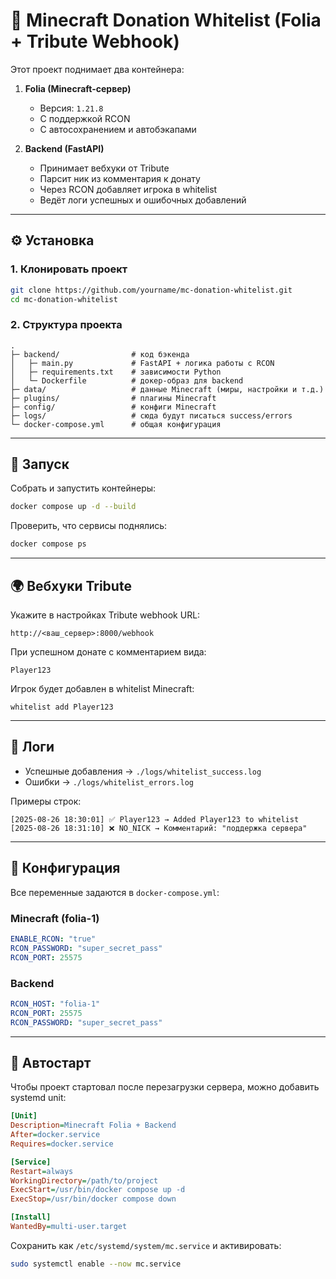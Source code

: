# 🚀 Minecraft Donation Whitelist (Folia + Tribute Webhook)

Этот проект поднимает два контейнера:

1. **Folia (Minecraft-сервер)**  
   - Версия: `1.21.8`  
   - С поддержкой RCON  
   - С автосохранением и автобэкапами  

2. **Backend (FastAPI)**  
   - Принимает вебхуки от Tribute  
   - Парсит ник из комментария к донату  
   - Через RCON добавляет игрока в whitelist  
   - Ведёт логи успешных и ошибочных добавлений

---

## ⚙️ Установка

### 1. Клонировать проект
```bash
git clone https://github.com/yourname/mc-donation-whitelist.git
cd mc-donation-whitelist
````

### 2. Структура проекта

```
.
├─ backend/                # код бэкенда
│   ├─ main.py             # FastAPI + логика работы с RCON
│   ├─ requirements.txt    # зависимости Python
│   └─ Dockerfile          # докер-образ для backend
├─ data/                   # данные Minecraft (миры, настройки и т.д.)
├─ plugins/                # плагины Minecraft
├─ config/                 # конфиги Minecraft
├─ logs/                   # сюда будут писаться success/errors
└─ docker-compose.yml      # общая конфигурация
```

---

## 🐳 Запуск

Собрать и запустить контейнеры:

```bash
docker compose up -d --build
```

Проверить, что сервисы поднялись:

```bash
docker compose ps
```

---

## 🌍 Вебхуки Tribute

Укажите в настройках Tribute webhook URL:

```
http://<ваш_сервер>:8000/webhook
```

При успешном донате с комментарием вида:

```
Player123
```

Игрок будет добавлен в whitelist Minecraft:

```
whitelist add Player123
```

---

## 📜 Логи

* Успешные добавления → `./logs/whitelist_success.log`
* Ошибки → `./logs/whitelist_errors.log`

Примеры строк:

```
[2025-08-26 18:30:01] ✅ Player123 → Added Player123 to whitelist
[2025-08-26 18:31:10] ❌ NO_NICK → Комментарий: "поддержка сервера"
```

---

## 🔧 Конфигурация

Все переменные задаются в `docker-compose.yml`:

### Minecraft (folia-1)

```yaml
ENABLE_RCON: "true"
RCON_PASSWORD: "super_secret_pass"
RCON_PORT: 25575
```

### Backend

```yaml
RCON_HOST: "folia-1"
RCON_PORT: 25575
RCON_PASSWORD: "super_secret_pass"
```

---

## 🚀 Автостарт

Чтобы проект стартовал после перезагрузки сервера, можно добавить systemd unit:

```ini
[Unit]
Description=Minecraft Folia + Backend
After=docker.service
Requires=docker.service

[Service]
Restart=always
WorkingDirectory=/path/to/project
ExecStart=/usr/bin/docker compose up -d
ExecStop=/usr/bin/docker compose down

[Install]
WantedBy=multi-user.target
```

Сохранить как `/etc/systemd/system/mc.service` и активировать:

```bash
sudo systemctl enable --now mc.service
```

